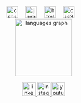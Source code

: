 <div align="center">
<img src="https://cdn.jsdelivr.net/gh/devicons/devicon/icons/csharp/csharp-original.svg" height="30" alt="csharp logo"  />
  <img width="12" />
  <img src="https://cdn.jsdelivr.net/gh/devicons/devicon/icons/javascript/javascript-original.svg" height="30" alt="javascript logo"  />
  <img width="12" />
  <img src="https://cdn.jsdelivr.net/gh/devicons/devicon/icons/html5/html5-original.svg" height="30" alt="html5 logo"  />
  <img width="12" />
  <img src="https://cdn.jsdelivr.net/gh/devicons/devicon/icons/css3/css3-original.svg" height="30" alt="css3 logo"  />
  <img width="12" />
</div>
<div align="center">
  <img src="https://github-readme-stats.vercel.app/api/top-langs?username=Guilherme-ggk&locale=pt-br&hide_title=true&layout=compact&card_width=320&langs_count=5&theme=highcontrast&hide_border=true" height="150" alt="languages graph"  />
</div>
<br>
<div align="center">
<a href = "https://www.linkedin.com/in/guilhermehenrique08/"> <img src="https://img.shields.io/static/v1?message=LinkedIn&logo=linkedin&label=&color=0077B5&logoColor=white&labelColor=&style=for-the-badge" height="35" alt="linkedin logo"/>  </a>
<a href = "https://www.instagram.com/gui_h08/"> <img src="https://img.shields.io/static/v1?message=Instagram&logo=instagram&label=&color=E4405F&logoColor=white&labelColor=&style=for-the-badge" height="35" alt="instagram logo"/> </a>
<a href = "https://www.youtube.com/@GGK-g8k"> <img src="https://img.shields.io/static/v1?message=Youtube&logo=youtube&label=&color=FF0000&logoColor=white&labelColor=&style=for-the-badge" height="35" alt="youtube logo"/> </a>
</div>
